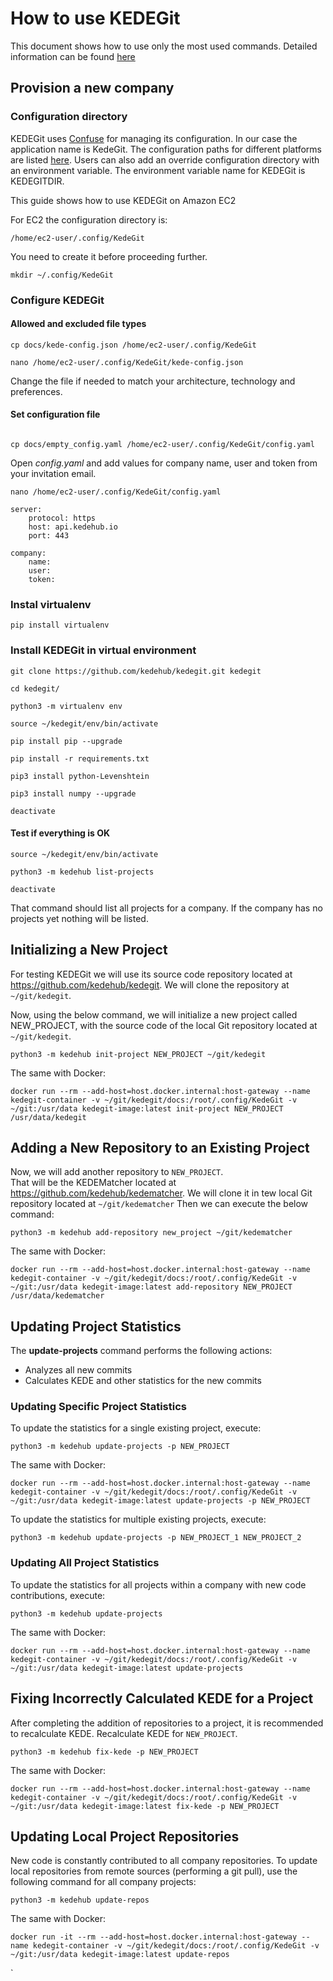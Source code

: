 # How to use KEDEGit

This document shows how to use only the most used commands.
Detailed information can be found [here](https://docs.kedehub.io/kedehub/kedehub-kedegit.html)

## Provision a new company

### Configuration directory

KEDEGit uses [Confuse](https://confuse.readthedocs.io/en/latest/index.html) for managing its configuration.
In our case the application name is KedeGit.
The configuration paths for different platforms are listed [here](https://confuse.readthedocs.io/en/latest/usage.html#search-paths). 
Users can also add an override configuration directory with an environment variable. 
The environment variable name for KEDEGit is KEDEGITDIR.

This guide shows how to use KEDEGit on Amazon EC2 

For EC2 the configuration directory is: 
````commandline
/home/ec2-user/.config/KedeGit
````
You need to create it before proceeding further.

````commandline
mkdir ~/.config/KedeGit
````

### Configure KEDEGit

#### Allowed and excluded file types
```commandline
cp docs/kede-config.json /home/ec2-user/.config/KedeGit

nano /home/ec2-user/.config/KedeGit/kede-config.json
```
Change the file if needed to match your architecture, technology and preferences.

#### Set configuration file 
```commandline

cp docs/empty_config.yaml /home/ec2-user/.config/KedeGit/config.yaml
```
Open <em>config.yaml</em> and add values for company name, user and token from your invitation email.
```commandline
nano /home/ec2-user/.config/KedeGit/config.yaml
```
```commandline
server:
    protocol: https
    host: api.kedehub.io
    port: 443

company:
    name:
    user:
    token:
```

### Instal virtualenv
```commandline
pip install virtualenv
```

### Install KEDEGit in virtual environment
```commandline
git clone https://github.com/kedehub/kedegit.git kedegit

cd kedegit/

python3 -m virtualenv env

source ~/kedegit/env/bin/activate

pip install pip --upgrade

pip install -r requirements.txt

pip3 install python-Levenshtein

pip3 install numpy --upgrade

deactivate
```
#### Test if everything is OK
```commandline
source ~/kedegit/env/bin/activate

python3 -m kedehub list-projects

deactivate
```
That command should list all projects for a company. 
If the company has no projects yet nothing will be listed. 

## Initializing a New Project

For testing KEDEGit we will use its source code repository located at https://github.com/kedehub/kedegit. 
We will clone the repository at `~/git/kedegit`.

Now, using the below command, we will initialize a new project called NEW_PROJECT, 
with the source code of the local Git repository located at  `~/git/kedegit`.


```commandline
python3 -m kedehub init-project NEW_PROJECT ~/git/kedegit
```
The same with Docker:
```commandline
docker run --rm --add-host=host.docker.internal:host-gateway --name kedegit-container -v ~/git/kedegit/docs:/root/.config/KedeGit -v ~/git:/usr/data kedegit-image:latest init-project NEW_PROJECT /usr/data/kedegit
```

## Adding a New Repository to an Existing Project

Now, we will add another repository to `NEW_PROJECT`.  
That will be the KEDEMatcher located at https://github.com/kedehub/kedematcher.
We will clone it in  tew local Git repository located at `~/git/kedematcher` 
Then we can execute the below command:
```commandline
python3 -m kedehub add-repository new_project ~/git/kedematcher
```
The same with Docker:
```commandline
docker run --rm --add-host=host.docker.internal:host-gateway --name kedegit-container -v ~/git/kedegit/docs:/root/.config/KedeGit -v ~/git:/usr/data kedegit-image:latest add-repository NEW_PROJECT /usr/data/kedematcher
```

## Updating Project Statistics

The <strong>update-projects</strong> command performs the following actions:

- Analyzes all new commits
- Calculates KEDE and other statistics for the new commits

### Updating Specific Project Statistics
To update the statistics for a single existing project, execute:
```commandline
python3 -m kedehub update-projects -p NEW_PROJECT
```

The same with Docker:
```commandline
docker run --rm --add-host=host.docker.internal:host-gateway --name kedegit-container -v ~/git/kedegit/docs:/root/.config/KedeGit -v ~/git:/usr/data kedegit-image:latest update-projects -p NEW_PROJECT
```

To update the statistics for multiple existing projects, execute:
```commandline
python3 -m kedehub update-projects -p NEW_PROJECT_1 NEW_PROJECT_2
```
### Updating All Project Statistics
To update the statistics for all projects within a company with new code contributions, execute:
```commandline
python3 -m kedehub update-projects
```
The same with Docker:
```commandline
docker run --rm --add-host=host.docker.internal:host-gateway --name kedegit-container -v ~/git/kedegit/docs:/root/.config/KedeGit -v ~/git:/usr/data kedegit-image:latest update-projects
```

## Fixing Incorrectly Calculated KEDE for a Project
After completing the addition of repositories to a project, it is recommended to recalculate KEDE. Recalculate KEDE for `NEW_PROJECT`.
```commandline
python3 -m kedehub fix-kede -p NEW_PROJECT
```
The same with Docker:
```commandline
docker run --rm --add-host=host.docker.internal:host-gateway --name kedegit-container -v ~/git/kedegit/docs:/root/.config/KedeGit -v ~/git:/usr/data kedegit-image:latest fix-kede -p NEW_PROJECT
```

## Updating Local Project Repositories
New code is constantly contributed to all company repositories. To update local repositories from remote sources (performing a git pull), use the following command for all company projects:
```commandline
python3 -m kedehub update-repos
```

The same with Docker:
```commandline
docker run -it --rm --add-host=host.docker.internal:host-gateway --name kedegit-container -v ~/git/kedegit/docs:/root/.config/KedeGit -v ~/git:/usr/data kedegit-image:latest update-repos
```

`


